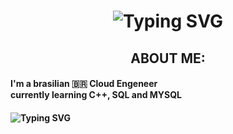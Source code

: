 <h1 align="center">
<img src="https://readme-typing-svg.demolab.com?font=Space+Mono&letterSpacing=Monospaced&pause=200&color=D75413&center=true&vCenter=true&width=435&lines=Welcome.;I'm+Lucca+ali." alt="Typing SVG"">
</h1>
<h2 align="center">ABOUT ME:</h2>
<h4 align="left">
I'm a brasilian 🇧🇷 Cloud Engeneer
<br>
currently learning C++, SQL and MYSQL
</h4>
<h4 align="left">
<img src="https://readme-typing-svg.herokuapp.com?font=Anonymous+Pro&weight=1.5&pause=1000&color=11F734&width=435&lines=Portifolio+in+progress...+;3%25..." alt="Typing SVG">

</h4>
<!--
**Lucca-ali/Lucca-ali** is a ✨ _special_ ✨ repository because its `README.md` (this file) appears on your GitHub profile.

Here are some ideas to get you started:

- 🔭 I’m currently working on ...
- 🌱 I’m currently learning ...
- 👯 I’m looking to collaborate on ...
- 🤔 I’m looking for help with ...
- 💬 Ask me about ...
- 📫 How to reach me: ...
- 😄 Pronouns: ...
- ⚡ Fun fact: ...
-->
